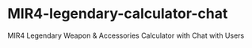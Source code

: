 # MIR4-legendary-calculator-chat
MIR4 Legendary Weapon &amp; Accessories Calculator with Chat with Users
